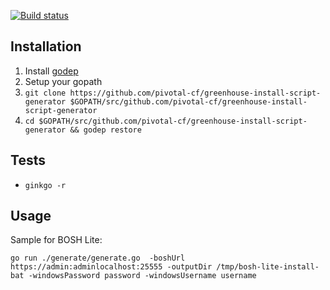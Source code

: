 [![Build status](https://ci.appveyor.com/api/projects/status/cvmlu0yh9x3wdihd/branch/master?svg=true)](https://ci.appveyor.com/project/greenhouse/greenhouse-install-script-generator/branch/master)

Installation
------------
1. Install [godep](https://github.com/tools/godep)
1. Setup your gopath
1. `git clone https://github.com/pivotal-cf/greenhouse-install-script-generator $GOPATH/src/github.com/pivotal-cf/greenhouse-install-script-generator`
1. `cd $GOPATH/src/github.com/pivotal-cf/greenhouse-install-script-generator &&
   godep restore`


Tests
-------------------
- `ginkgo -r`

Usage
-----
Sample for BOSH Lite:

`go run ./generate/generate.go  -boshUrl https://admin:adminlocalhost:25555 -outputDir /tmp/bosh-lite-install-bat -windowsPassword password -windowsUsername username`
